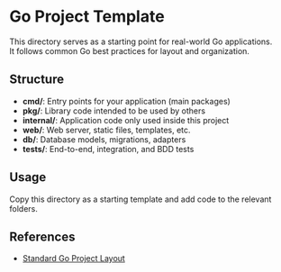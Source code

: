# Go Project Template

This directory serves as a starting point for real-world Go applications.  
It follows common Go best practices for layout and organization.

## Structure

- **cmd/**: Entry points for your application (main packages)
- **pkg/**: Library code intended to be used by others
- **internal/**: Application code only used inside this project
- **web/**: Web server, static files, templates, etc.
- **db/**: Database models, migrations, adapters
- **tests/**: End-to-end, integration, and BDD tests

## Usage

Copy this directory as a starting template and add code to the relevant folders.

## References

- [Standard Go Project Layout](https://github.com/golang-standards/project-layout)
